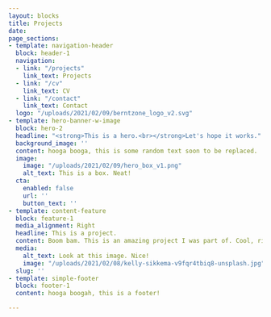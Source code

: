 ```yaml
---
layout: blocks
title: Projects
date: 
page_sections:
- template: navigation-header
  block: header-1
  navigation:
  - link: "/projects"
    link_text: Projects
  - link: "/cv"
    link_text: CV
  - link: "/contact"
    link_text: Contact
  logo: "/uploads/2021/02/09/berntzone_logo_v2.svg"
- template: hero-banner-w-image
  block: hero-2
  headline: "<strong>This is a hero.<br></strong>Let's hope it works."
  background_image: ''
  content: hooga booga, this is some random text soon to be replaced.
  image:
    image: "/uploads/2021/02/09/hero_box_v1.png"
    alt_text: This is a box. Neat!
  cta:
    enabled: false
    url: ''
    button_text: ''
- template: content-feature
  block: feature-1
  media_alignment: Right
  headline: This is a project.
  content: Boom bam. This is an amazing project I was part of. Cool, right?
  media:
    alt_text: Look at this image. Nice!
    image: "/uploads/2021/02/08/kelly-sikkema-v9fqr4tbiq8-unsplash.jpg"
  slug: ''
- template: simple-footer
  block: footer-1
  content: hooga boogah, this is a footer!

---
```

